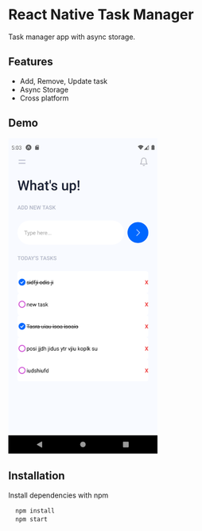 # React Native Task Manager

Task manager app with async storage.

## Features

- Add, Remove, Update task
- Async Storage
- Cross platform

## Demo

<p float="left">
  <img src="assets\screenshots\Screenshot_1.png" width="300" /> 
</p>

## Installation

Install dependencies with npm

```bash
  npm install
  npm start
```

